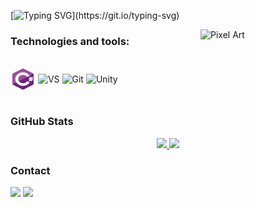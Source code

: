 [![Typing SVG](https://readme-typing-svg.herokuapp.com?font=Fira+Code&pause=1000&color=CA1C1C&width=435&lines=Welcooome!)](https://git.io/typing-svg)

<img src="https://media1.tenor.com/m/RE2paf1i2tcAAAAd/milk-outside-milk-bag.gif" alt="Pixel Art" align="right" width="200">

### Technologies and tools:

<div style="display: inline_block"><br>     
  <img align="center" alt="Csharp" height="35" width="40" src="https://raw.githubusercontent.com/devicons/devicon/master/icons/csharp/csharp-original.svg">
  <img align="center" alt="VS" height="35" width="40" src="https://cdn.jsdelivr.net/gh/devicons/devicon/icons/vscode/vscode-original.svg">
  <img align="center" alt="Git" height="35" width="40" src="https://cdn.jsdelivr.net/gh/devicons/devicon/icons/git/git-original.svg"> 
  <img align="center" alt="Unity" height="35" width="35" src="https://cdn.jsdelivr.net/gh/devicons/devicon@latest/icons/unity/unity-original.svg"> 
</div><br>          
          
### GitHub Stats

<div align="center" style="display: flex; justify-content: center;">
  <a href="https://github.com/anacristinaneves">
    <img height="195px" src="https://github-readme-stats.vercel.app/api?username=Vlad's&show_icons=true&theme=one_dark_pro&include_all_commits=true&count_private=true"/>
    <img height="195px" src="https://github-readme-stats.vercel.app/api/top-langs/?username=anacristinaneves&layout=compact&langs_count=7&theme=one_dark_pro"/>
  </a>
</div>
    
### Contact

<div> 
  <a href="https://www.linkedin.com/" target="_blank"><img src="https://img.shields.io/badge/-LinkedIn-%230077B5?style=for-the-badge&logo=linkedin&logoColor=white" target="_blank"></a> 
  <a href="mailto:vlad1.shumon1@gmail.com"><img src="https://img.shields.io/badge/-Gmail-%23333?style=for-the-badge&logo=gmail&logoColor=white" target="_blank"></a>
</div>
